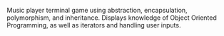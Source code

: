 Music player terminal game using abstraction, encapsulation, polymorphism, and inheritance. Displays knowledge of Object Oriented Programming, as well as iterators and handling user inputs.
